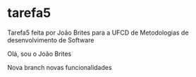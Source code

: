 # tarefa5
Tarefa5 feita por João Brites para a UFCD de Metodologias de desenvolvimento de Software


Olá, sou o João Brites

Nova branch novas funcionalidades
